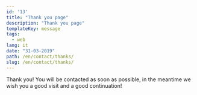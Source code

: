 ```yaml
---
id: '13'
title: "Thank you page"
description: "Thank you page"
templateKey: message
tags:
  - web
lang: it
date: "31-03-2019"
path: /en/contact/thanks/
slug: /en/contact/thanks/
---
```


Thank you! You will be contacted as soon as possible, in the meantime we wish you a good visit and a good continuation!
